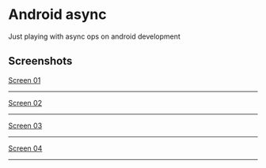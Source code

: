 # Android async

Just playing with async ops on android development

## Screenshots

[Screen 01](./screenshots/screen01.png)

****

[Screen 02](./screenshots/screen02.png)

****

[Screen 03](./screenshots/screen03.png)

****

[Screen 04](./screenshots/screen04.png)

****
